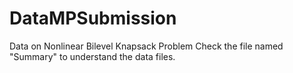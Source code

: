 # DataMPSubmission
Data on Nonlinear Bilevel Knapsack Problem
Check the file named "Summary" to understand the data files.
